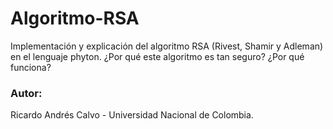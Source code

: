 # Algoritmo-RSA

Implementación y explicación del algoritmo RSA (Rivest, Shamir y Adleman) en el lenguaje phyton. ¿Por qué este algoritmo es tan seguro? ¿Por qué funciona?

### Autor:
Ricardo Andrés Calvo - Universidad Nacional de Colombia.